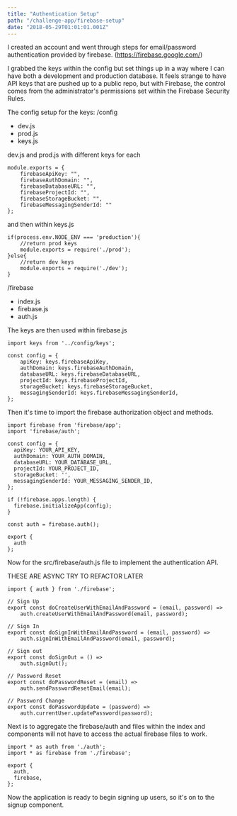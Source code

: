 ```yaml
---
title: "Authentication Setup"
path: "/challenge-app/firebase-setup"
date: "2018-05-29T01:01:01.001Z"
---
```


I created an account and went through steps for email/password authentication provided by firebase. (https://firebase.google.com/)

I grabbed the keys within the config but set things up in a way where I can have both a development and production database. It feels strange to have API keys that are pushed up to a public repo, but with Firebase, the control comes from the administrator's permissions set within the Firebase Security Rules.

The config setup for the keys:
/config
 - dev.js
 - prod.js
 - keys.js

dev.js and prod.js with different keys for each
```
module.exports = {
    firebaseApiKey: "",
    firebaseAuthDomain: "",
    firebaseDatabaseURL: "",
    firebaseProjectId: "",
    firebaseStorageBucket: "",
    firebaseMessagingSenderId: ""
};
```

and then within keys.js
```
if(process.env.NODE_ENV === 'production'){
    //return prod keys
    module.exports = require('./prod');
}else{
    //return dev keys
    module.exports = require('./dev');
}
```

/firebase
 - index.js
 - firebase.js
 - auth.js

The keys are then used within firebase.js

```
import keys from '../config/keys';

const config = {
    apiKey: keys.firebaseApiKey,
    authDomain: keys.firebaseAuthDomain,
    databaseURL: keys.firebaseDatabaseURL,
    projectId: keys.firebaseProjectId,
    storageBucket: keys.firebaseStorageBucket,
    messagingSenderId: keys.firebaseMessagingSenderId,
};
```

Then it's time to import the firebase authorization object and methods.

```
import firebase from 'firebase/app';
import 'firebase/auth';

const config = {
  apiKey: YOUR_API_KEY,
  authDomain: YOUR_AUTH_DOMAIN,
  databaseURL: YOUR_DATABASE_URL,
  projectId: YOUR_PROJECT_ID,
  storageBucket: '',
  messagingSenderId: YOUR_MESSAGING_SENDER_ID,
};

if (!firebase.apps.length) {
  firebase.initializeApp(config);
}

const auth = firebase.auth();

export {
  auth
};
```

Now for the src/firebase/auth.js file to implement the authentication API.


THESE ARE ASYNC TRY TO REFACTOR LATER
```
import { auth } from './firebase';

// Sign Up
export const doCreateUserWithEmailAndPassword = (email, password) =>
    auth.createUserWithEmailAndPassword(email, password);

// Sign In
export const doSignInWithEmailAndPassword = (email, password) =>
    auth.signInWithEmailAndPassword(email, password);

// Sign out
export const doSignOut = () =>
    auth.signOut();

// Password Reset
export const doPasswordReset = (email) =>
    auth.sendPasswordResetEmail(email);

// Password Change
export const doPasswordUpdate = (password) =>
    auth.currentUser.updatePassword(password);
```

Next is to aggregate the firebase/auth and files within the index and components will not have to access the actual firebase files to work.

```
import * as auth from './auth';
import * as firebase from './firebase';

export {
  auth,
  firebase,
};
```

Now the application is ready to begin signing up users, so it's on to the signup component.